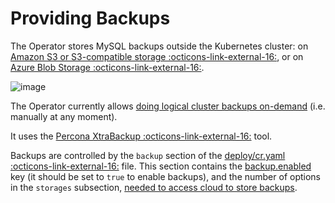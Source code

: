 # Providing Backups

The Operator stores MySQL backups outside the Kubernetes cluster: on 
[Amazon S3 or S3-compatible storage :octicons-link-external-16:](https://en.wikipedia.org/wiki/Amazon_S3#S3_API_and_competing_services),
or on [Azure Blob Storage :octicons-link-external-16:](https://azure.microsoft.com/en-us/services/storage/blobs/).

![image](assets/images/backup-s3.svg)

The Operator currently allows [doing logical cluster backups on-demand](backups-ondemand.md)
(i.e. manually at any moment). 

It uses the [Percona XtraBackup :octicons-link-external-16:](https://docs.percona.com/percona-xtrabackup/latest/) tool.

Backups are controlled by the `backup` section of the
[deploy/cr.yaml :octicons-link-external-16:](https://github.com/percona/percona-server-mysql-operator/blob/main/deploy/cr.yaml)
file. This section contains the [backup.enabled](operator.md#backup-enabled) key
(it should be set to `true` to enable backups), and the number of options in the
`storages` subsection, [needed to access cloud to store backups](backups-storage.md).

